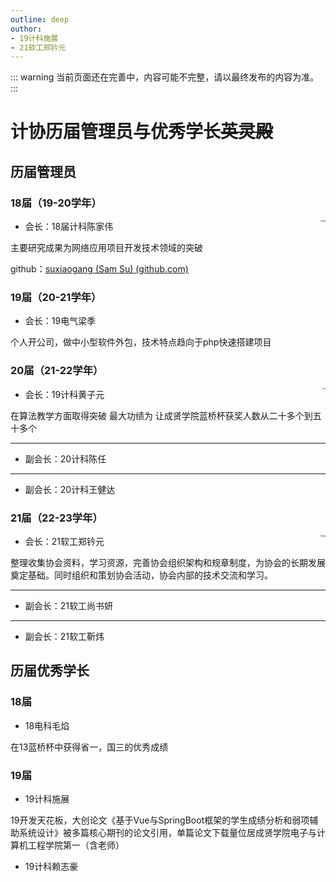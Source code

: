 ```yaml
---
outline: deep
outhor: 
- 19计科施展
- 21软工郑钤元
---
```

::: warning
当前页面还在完善中，内容可能不完整，请以最终发布的内容为准。
:::

# 计协历届管理员与优秀学长~~英灵殿~~

## 历届管理员
### 18届（19-20学年）

- 会长：18届计科陈家伟<img src="https://avatars.githubusercontent.com/u/1567518" alt="img" style="zoom: 20%;float: right;" />

主要研究成果为网络应用项目开发技术领域的突破 

github：[suxiaogang (Sam Su)  (github.com)](https://github.com/suxiaogang)

### 19届（20-21学年）

- 会长：19电气梁季

个人开公司，做中小型软件外包，技术特点趋向于php快速搭建项目

### 20届（21-22学年）

- 会长：19计科黄子元<img src="http://q1.qlogo.cn/g?b=qq&nk=1148899753&s=640" alt="img" style="zoom:15%;float: right;" />

在算法教学方面取得突破 最大功绩为 让成贤学院蓝桥杯获奖人数从二十多个到五十多个

---

- 副会长：20计科陈任

---

- 副会长：20计科王健达

### 21届（22-23学年）
- 会长：21软工郑钤元<img src="https://avatars.githubusercontent.com/u/94105924?v=4" alt="img" style="zoom:20%;float: right;" />

整理收集协会资料，学习资源，完善协会组织架构和规章制度，为协会的长期发展奠定基础。同时组织和策划协会活动，协会内部的技术交流和学习。

---

- 副会长：21软工尚书妍

---

- 副会长：21软工靳炜

## 历届优秀学长

### 18届

- 18电科毛焰

在13蓝桥杯中获得省一，国三的优秀成绩

### 19届

- 19计科施展

19开发天花板，大创论文《基于Vue与SpringBoot框架的学生成绩分析和弱项辅助系统设计》被多篇核心期刊的论文引用，单篇论文下载量位居成贤学院电子与计算机工程学院第一（含老师）

- 19计科赖志豪



<!-- <style scope>
p{
    font-size: 20px;
}

</style> -->
